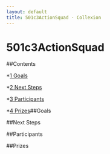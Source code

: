 ```yaml
---
layout: default
title: 501c3ActionSquad - Collexion
---
```


# 501c3ActionSquad

##Contents

*[1 
Goals](#Goals)


*[2 
Next Steps](#Next_Steps)


*[3 
Participants](#Participants)


*[4 
Prizes](#Prizes)##Goals


##Next Steps


##Participants


##Prizes